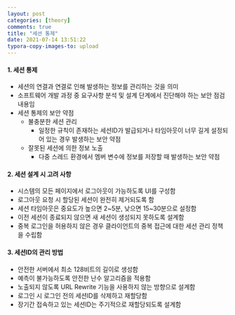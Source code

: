 ```yaml
---
layout: post
categories: [theory]
comments: true
title: "세션 통제"
date: 2021-07-14 13:51:22
typora-copy-images-to: upload
---
```


#### 1. 세션 통제

- 세션의 연결과 연결로 인해 발생하는 정보를 관리하는 것을 의미
- 소프트웨어 개발 과정 중 요구사항 분석 및 설계 단계에서 진단해야 하는 보안 점검 내용임
- 세션 통제의 보안 약점
  - 불충분한 세션 관리
    - 일정한 규칙이 존재하는 세션ID가 발급되거나 타임아웃이 너무 길게 설정되어 있는 경우 발생하는 보안 약점
  - 잘못된 세션에 의한 정보 노출
    - 다중 스레드 환경에서 멤버 변수에 정보를 저장할 때 발생하는 보안 약점

#### 2. 세션 설계 시 고려 사항

- 시스템의 모든 페이지에서 로그아웃이 가능하도록 UI를 구성함
- 로그아웃 요청 시 할당된 세션이 완전히 제거되도록 함
- 세션 타임아웃은 중요도가 높으면 2~5분, 낮으면 15~30분으로 설정함
- 이전 세션이 종료되지 않으면 새 세션이 생성되지 못하도록 설계함
- 중복 로그인을 허용하지 않은 경우 클라이언트의 중복 접근에 대한 세션 관리 정책을 수립함

#### 3. 세션ID의 관리 방법

- 안전한 서버에서 최소 128비트의 길이로 생성함
- 예측이 불가능하도록 안전한 난수 알고리즘을 적용함
- 노출되지 않도록 URL Rewrite 기능을 사용하지 않는 방향으로 설계함
- 로그인 시 로그인 전의 세션ID를 삭제하고 재할당함
- 장기간 접속하고 있는 세션ID는 주기적으로 재할당되도록 설계함

